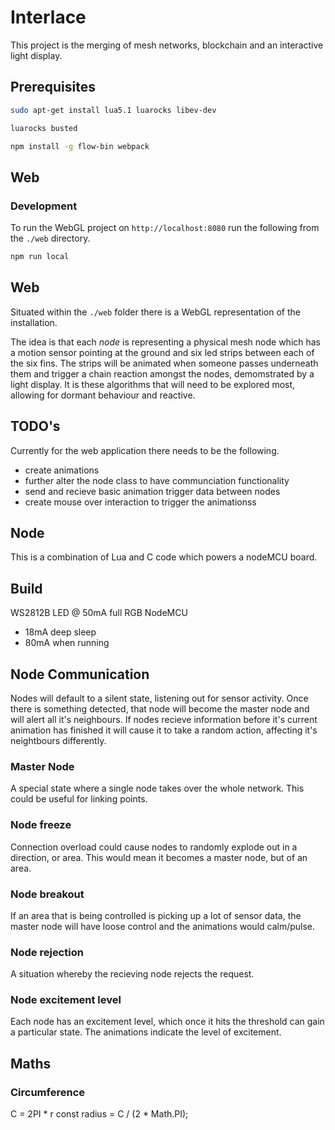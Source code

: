 # Interlace

This project is the merging of mesh networks, blockchain and an interactive light display.

## Prerequisites

```sh
sudo apt-get install lua5.1 luarocks libev-dev

luarocks busted

npm install -g flow-bin webpack
```

## Web

### Development

To run the WebGL project on `http://localhost:8080` run the following from the `./web` directory.

```sh
npm run local
```

## Web

Situated within the `./web` folder there is a WebGL representation of the installation.

The idea is that each _node_ is representing a physical mesh node which has a motion sensor pointing at the ground and six led strips between each of the six fins. The strips will be animated when someone passes underneath them and trigger a chain reaction amongst the nodes, demomstrated by a light display. It is these algorithms that will need to be explored most, allowing for dormant behaviour and reactive.

## TODO's

Currently for the web application there needs to be the following.

- create animations
- further alter the node class to have communciation functionality
- send and recieve basic animation trigger data between nodes
- create mouse over interaction to trigger the animationss

## Node

This is a combination of Lua and C code which powers a nodeMCU board. 

## Build

WS2812B LED @ 50mA full RGB
NodeMCU
  - 18mA deep sleep
  - 80mA when running

## Node Communication

Nodes will default to a silent state, listening out for sensor activity. Once there is something detected, that node will become the master node and will alert all it's neighbours. If nodes recieve information before it's current animation has finished it will cause it to take a random action, affecting it's neightbours differently.

### Master Node
A special state where a single node takes over the whole network. This could be useful for linking points.

### Node freeze
Connection overload could cause nodes to randomly explode out in a direction, or area. This would mean it becomes a master node, but of an area.

### Node breakout
If an area that is being controlled is picking up a lot of sensor data, the master node will have loose control and the animations would calm/pulse.

### Node rejection
A situation whereby the recieving node rejects the request.

### Node excitement level
Each node has an excitement level, which once it hits the threshold can gain a particular state. The animations indicate the level of excitement.

## Maths

### Circumference
C = 2PI * r
const radius = C / (2 * Math.PI);